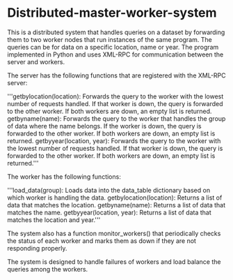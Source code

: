# Distributed-master-worker-system

This is a distributed system that handles queries on a dataset by forwarding them to two worker nodes that run instances of the same program. The queries can be for data on a specific location, name or year. The program implemented in Python and uses XML-RPC for communication between the server and workers.

The server has the following functions that are registered with the XML-RPC server:

'''getbylocation(location): Forwards the query to the worker with the lowest number of requests handled. If that worker is down, the query is forwarded to the other worker. If both workers are down, an empty list is returned.
getbyname(name): Forwards the query to the worker that handles the group of data where the name belongs. If the worker is down, the query is forwarded to the other worker. If both workers are down, an empty list is returned.
getbyyear(location, year): Forwards the query to the worker with the lowest number of requests handled. If that worker is down, the query is forwarded to the other worker. If both workers are down, an empty list is returned.'''

The worker has the following functions:

'''load_data(group): Loads data into the data_table dictionary based on which worker is handling the data.
getbylocation(location): Returns a list of data that matches the location.
getbyname(name): Returns a list of data that matches the name.
getbyyear(location, year): Returns a list of data that matches the location and year.'''

The system also has a function monitor_workers() that periodically checks the status of each worker and marks them as down if they are not responding properly.

The system is designed to handle failures of workers and load balance the queries among the workers.
